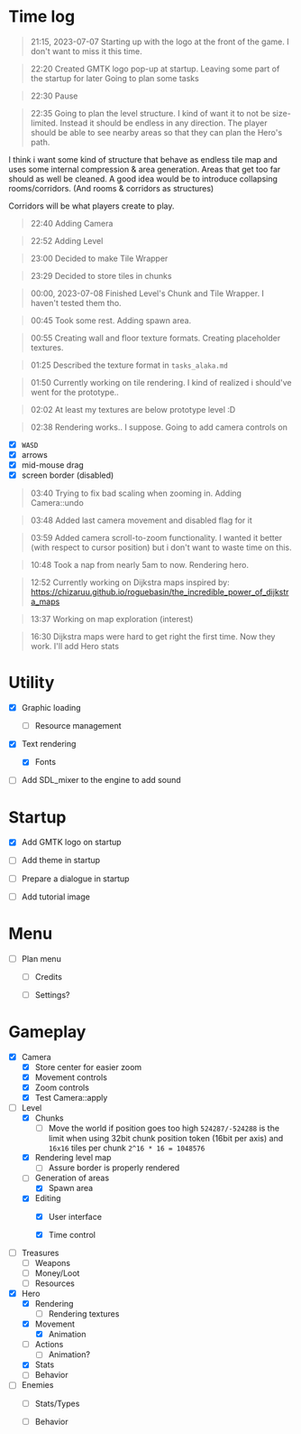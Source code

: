 # Time log

> 21:15, 2023-07-07
Starting up with the logo at the front of the game.
I don't want to miss it this time.

> 22:20
Created GMTK logo pop-up at startup.
Leaving some part of the startup for later
Going to plan some tasks

> 22:30
Pause

> 22:35
Going to plan the level structure.
I kind of want it to not be size-limited.
Instead it should be endless in any direction.
The player should be able to see nearby areas
 so that they can plan the Hero's path.

I think i want some kind of structure that
 behave as endless tile map and uses some
 internal compression & area generation.
Areas that get too far should as well be cleaned.
A good idea would be to introduce collapsing rooms/corridors. (And rooms & corridors as structures)

Corridors will be what players create to play.

> 22:40
Adding Camera

> 22:52
Adding Level

> 23:00
Decided to make Tile Wrapper

> 23:29
Decided to store tiles in chunks

> 00:00, 2023-07-08
Finished Level's Chunk and Tile Wrapper.
I haven't tested them tho.

> 00:45
Took some rest.
Adding spawn area.

> 00:55
Creating wall and floor texture formats.
Creating placeholder textures.

> 01:25
Described the texture format in `tasks_alaka.md`

> 01:50
Currently working on tile rendering.
I kind of realized i should've went for the prototype..

> 02:02
At least my textures are below prototype level :D

> 02:38
Rendering works.. I suppose.
Going to add camera controls on
 - [x] `WASD`
 - [x] arrows
 - [x] mid-mouse drag
 - [x] screen border (disabled)

> 03:40
Trying to fix bad scaling when zooming in.
Adding Camera::undo

> 03:48
Added last camera movement and disabled flag for it

> 03:59
Added camera scroll-to-zoom functionality.
I wanted it better (with respect to cursor position)
 but i don't want to waste time on this.

> 10:48
Took a nap from nearly 5am to now.
Rendering hero.

> 12:52
Currently working on Dijkstra maps inspired by:
<https://chizaruu.github.io/roguebasin/the_incredible_power_of_dijkstra_maps>

> 13:37
Working on map exploration (interest)

> 16:30
Dijkstra maps were hard to get right the first time.
Now they work.
I'll add Hero stats


# Utility
- [x] Graphic loading
    - [ ] Resource management
- [x] Text rendering
    - [x] Fonts
- [ ] Add SDL_mixer to the engine to add sound


# Startup
- [x] Add GMTK logo on startup
- [ ] Add theme in startup
- [ ] Prepare a dialogue in startup
- [ ] Add tutorial image


# Menu
- [ ] Plan menu
    - [ ] Credits
    - [ ] Settings?


# Gameplay
- [x] Camera
    - [x] Store center for easier zoom
    - [x] Movement controls
    - [x] Zoom controls
    - [x] Test Camera::apply

- [ ] Level
    - [x] Chunks
        - [ ] Move the world if position goes too high
            `524287/-524288` is the limit when using 32bit chunk position token (16bit per axis) and `16x16` tiles per chunk `2^16 * 16 = 1048576`
    - [x] Rendering level map
        - [ ] Assure border is properly rendered
    - [ ] Generation of areas
        - [x] Spawn area
    - [x] Editing
        - [x] User interface
        - [x] Time control


- [ ] Treasures
    - [ ] Weapons
    - [ ] Money/Loot
    - [ ] Resources

- [x] Hero
    - [x] Rendering
        - [ ] Rendering textures
    - [x] Movement
        - [x] Animation
    - [ ] Actions
        - [ ] Animation?
    - [x] Stats
    - [ ] Behavior

- [ ] Enemies
    - [ ] Stats/Types
    - [ ] Behavior


